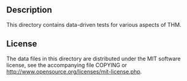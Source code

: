 Description
------------

This directory contains data-driven tests for various aspects of THM.

License
--------

The data files in this directory are distributed under the MIT software
license, see the accompanying file COPYING or
http://www.opensource.org/licenses/mit-license.php.

